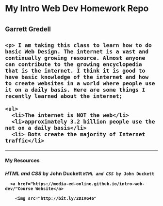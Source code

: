 <h1>My Intro Web Dev Homework Repo<h1>
  <h2> Garrett Gredell<h2>

    <p> I am taking this class to learn how to do basic Web Design. The internet is a vast and continually growing resource. Almost anyone can contribute to the growing encyclopedia that is the internet. I think it is good to have basic knowledge of the internet and how to create websites in a world where people use it on a daily basis. Here are some things I recently learned about the internet;

    <ul>
      <li>The internet is NOT the web</li>
      <li>approximately 3.2 billion people use the net on a daily basis</li>
      <li> Bots create the majority of Internet traffic</li>
<hr />

  <h3>My Resources<h3>
    <i>HTML and CSS</i> by <b>John Duckett</b>
      <code><i>HTML and CSS</i> by <b>John Duckett</b></code>

      <a href="https://media-ed-online.github.io/intro-web-dev/"Course Website</a>

        <img src="http://bit.ly/2DIVG46"

        
